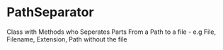 # PathSeparator
Class with Methods who Seperates Parts From a Path to a file - e.g File, Filename, Extension, Path without the file
